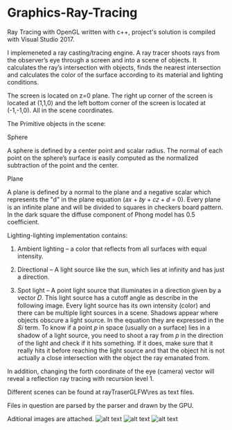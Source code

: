 # Graphics-Ray-Tracing

Ray Tracing with OpenGL written with c++, project's solution is compiled with Visual Studio 2017.

I implemeneted a ray casting/tracing engine. A ray tracer shoots
rays from the observer’s eye through a screen and into a scene of objects. It calculates the ray’s
intersection with objects, finds the nearest intersection and calculates the color of the surface
according to its material and lighting conditions.

The screen is located on z=0 plane. The right up corner of the screen is located at (1,1,0) and the
left bottom corner of the screen is located at (-1,-1,0). All in the scene coordinates.

The Primitive objects in the scene:

Sphere

A sphere is defined by a center point and scalar radius. The normal of each point on the sphere’s
surface is easily computed as the normalized subtraction of the point and the center.


Plane

A plane is defined by a normal to the plane and a negative scalar which represents the "d" in the
plane equation (𝑎𝑥 + 𝑏𝑦 + 𝑐𝑧 + 𝑑 = 0). Every plane is an infinite plane and will be divided to
squares in checkers board pattern. In the dark square the diffuse component of Phong model
has 0.5 coefficient.

Lighting-lighting implementation contains:

1. Ambient lighting – a color that reflects from all surfaces with equal intensity.

2. Directional – A light source like the sun, which lies at infinity and has just a direction.

3. Spot light – A point light source that illuminates in a direction given by a vector 𝐷. This light
source has a cutoff angle as describe in the following image.
Every light source has its own intensity (color) and there can be multiple light sources in a scene.
Shadows appear where objects obscure a light source. In the equation they are expressed in the 𝑆𝑖
term. 
To know if a point 𝑝 in space (usually on a surface) lies in a shadow of a light source,
you need to shoot a ray from 𝑝 in the direction of the light and check if it hits something. If it
does, make sure that it really hits it before reaching the light source and that the object hit is not
actually a close intersection with the object the ray emanated from. 

In addition, changing the forth coordinate of the eye (camera) vector will reveal a reflection ray tracing with  recursion level 1.

Different scenes can be found at rayTraserGLFW\res as text files.

Files in question are parsed by the parser and drawn by the GPU.

Aditional images are attached.
![alt text](https://i.imgur.com/oko15Zh.png)
![alt text](https://i.imgur.com/Kp5E2BK.png)
![alt text](https://i.imgur.com/0TEY3jh.png)
